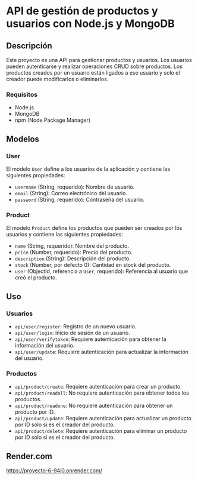 # API de gestión de productos y usuarios con Node.js y MongoDB

## Descripción

Este proyecto es una API para gestionar productos y usuarios. Los usuarios pueden autenticarse y realizar operaciones CRUD sobre productos. Los productos creados por un usuario están ligados a ese usuario y solo el creador puede modificarlos o eliminarlos.

### Requisitos

- Node.js
- MongoDB
- npm (Node Package Manager)

## Modelos

### User

El modelo `User` define a los usuarios de la aplicación y contiene las siguientes propiedades:

- `username` (String, requerido): Nombre de usuario.
- `email` (String): Correo electrónico del usuario.
- `password` (String, requerido): Contraseña del usuario.

### Product

El modelo `Product` define los productos que pueden ser creados por los usuarios y contiene las siguientes propiedades:

- `name` (String, requerido): Nombre del producto.
- `price` (Number, requerido): Precio del producto.
- `description` (String): Descripción del producto.
- `stock` (Number, por defecto 0): Cantidad en stock del producto.
- `user` (ObjectId, referencia a `User`, requerido): Referencia al usuario que creó el producto.

## Uso

### Usuarios

- `api/user/register`: Registro de un nuevo usuario.
- `api/user/login`: Inicio de sesión de un usuario.
- `api/user/verifytoken`: Requiere autenticación para obtener la información del usuario.
- `api/user/update`: Requiere autenticación para actualizar la información del usuario.

### Productos

- `api/product/create`: Requiere autenticación para crear un producto.
- `api/product/readall`: No requiere autenticación para obtener todos los productos.
- `api/product/readone`: No requiere autenticación para obtener un producto por ID.
- `api/product/update`: Requiere autenticación para actualizar un producto por ID solo si es el creador del producto.
- `api/product/delete`: Requiere autenticación para eliminar un producto por ID solo si es el creador del producto.

## Render.com

https://proyecto-6-94j0.onrender.com/